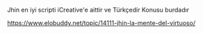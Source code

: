 Jhin en iyi scripti iCreative'e aittir ve Türkçedir Konusu burdadır

https://www.elobuddy.net/topic/14111-jhin-la-mente-del-virtuoso/